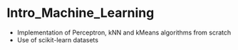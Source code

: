 # Intro_Machine_Learning

* Implementation of Perceptron, kNN and kMeans algorithms from scratch
* Use of scikit-learn datasets
